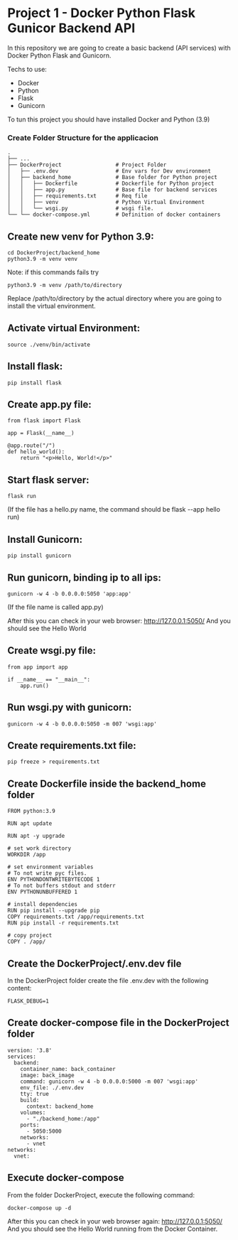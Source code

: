 # Project 1 - Docker Python Flask Gunicor Backend API

In this repository we are going to create a basic backend (API services) with Docker Python Flask and Gunicorn.

Techs to use:
- Docker
- Python
- Flask
- Gunicorn

To tun this project you should have installed Docker and Python (3.9)

### Create Folder Structure for the applicacion

    .
    ├── ...
    ├── DockerProject                 # Project Folder
    │   ├── .env.dev                  # Env vars for Dev environment
    │   ├── backend_home              # Base folder for Python project
    │   │   ├── Dockerfile            # Dockerfile for Python project
    │   │   ├── app.py                # Base file for backend services
    │   │   ├── requirements.txt      # Req file
    │   │   ├── venv                  # Python Virtual Environment
    │   │   └── wsgi.py               # wsgi file.
    └── └── docker-compose.yml        # Definition of docker containers


## Create new venv for Python 3.9: 
```
cd DockerProject/backend_home
python3.9 -m venv venv
```
Note: if this commands fails try
```
python3.9 -m venv /path/to/directory
```
Replace /path/to/directory by the actual directory where you are going to install the virtual environment.

## Activate virtual Environment: 
```
source ./venv/bin/activate
```

## Install flask: 
```
pip install flask
```

## Create app.py file:
```
from flask import Flask

app = Flask(__name__)

@app.route("/")
def hello_world():
    return "<p>Hello, World!</p>"
```

## Start flask server: 
```
flask run
```
(If the file has a hello.py name, the command should be flask --app hello run)

## Install Gunicorn: 
```
pip install gunicorn
```

## Run gunicorn, binding ip to all ips: 
```
gunicorn -w 4 -b 0.0.0.0:5050 'app:app'
```
(If the file name is called app.py)

After this you can check in your web browser:
http://127.0.0.1:5050/
And you should see the Hello World

## Create wsgi.py file:
```
from app import app

if __name__ == "__main__":
    app.run()
```

## Run wsgi.py with gunicorn:
```
gunicorn -w 4 -b 0.0.0.0:5050 -m 007 'wsgi:app'
```

## Create requirements.txt file:
```
pip freeze > requirements.txt
```

## Create Dockerfile inside the backend_home folder
```
FROM python:3.9

RUN apt update

RUN apt -y upgrade

# set work directory
WORKDIR /app

# set environment variables
# To not write pyc files.
ENV PYTHONDONTWRITEBYTECODE 1
# To not buffers stdout and stderr
ENV PYTHONUNBUFFERED 1

# install dependencies
RUN pip install --upgrade pip
COPY requirements.txt /app/requirements.txt
RUN pip install -r requirements.txt

# copy project
COPY . /app/
```

## Create the DockerProject/.env.dev file
In the DockerProject folder create the file .env.dev with the following content:
```
FLASK_DEBUG=1
```

## Create docker-compose file in the DockerProject folder
```
version: '3.8'
services:
  backend:
    container_name: back_container
    image: back_image
    command: gunicorn -w 4 -b 0.0.0.0:5000 -m 007 'wsgi:app'
    env_file: ./.env.dev
    tty: true
    build:
      context: backend_home
    volumes:
      - "./backend_home:/app"
    ports:
      - 5050:5000
    networks:
      - vnet
networks:
  vnet:
```

## Execute docker-compose
From the folder DockerProject, execute the following command:
```
docker-compose up -d
```
After this you can check in your web browser again: http://127.0.0.1:5050/ And you should see the Hello World running from the Docker Container.
